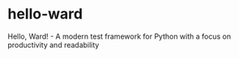 # hello-ward
Hello, Ward! - A modern test framework for Python with a focus on productivity and readability
